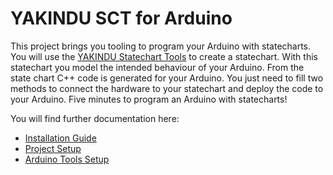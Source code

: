 # YAKINDU SCT for Arduino

This project brings you tooling to program your Arduino with statecharts. You will use the [YAKINDU Statechart Tools](http://statecharts.org) to create a statechart. With this statechart you model the intended behaviour of your Arduino. From the state chart C++ code is generated for your Arduino. You just need to fill two methods to connect the hardware to your statechart and deploy the code to your Arduino. Five minutes to program an Arduino with statecharts!

You will find further documentation here:

* [Installation Guide](plugins/org.yakindu.sct.arduino.help/md/Installation.md)
* [Project Setup](plugins/org.yakindu.sct.arduino.help/md/ProjectSetup.md)
* [Arduino Tools Setup](plugins/org.yakindu.sct.arduino.help/md/ArduinoToolsSetup.md)
